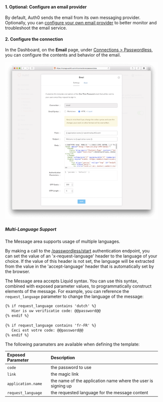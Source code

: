 #### 1. Optional: Configure an email provider

By default, Auth0 sends the email from its own messaging provider. Optionally, you can [configure your own email provider](/email/providers) to better monitor and troubleshoot the email service.

#### 2. Configure the connection

In the Dashboard, on the **Email** page, under [Connections > Passwordless](${uiURL}/#/connections/passwordless), you can configure the contents and behavior of the email.

![](/media/articles/connections/passwordless/passwordless-email-config.png)

##### Multi-Language Support

The Message area supports usage of multiple languages.

By making a call to the [/passwordless/start](/api/authentication#!#post--with_email) authentication endpoint, you can set the value of an 'x-request-language' header to the language of your choice. If the value of this header is not set, the language will be extracted from the value in the 'accept-language' header that is automatically set by the browser.

The Message area accepts Liquid syntax. You can use this syntax, combined with exposed parameter values, to programmatically construct elements of the message. For example, you can reference the `request_language` parameter to change the language of the message:

```text
{% if request_language contains 'dutch' %}
   Hier is uw verificatie code: @@password@@
{% endif %}

{% if request_language contains 'fr-FR' %}
   Ceci est votre code: @@password@@
{% endif %}
```

The following paramaters are available when defining the template:

| Exposed Parameter | Description |
|:------------------|:---------|
| `code`            | the password to use |
| `link`            | the magic link |
| `application.name` | the name of the application name where the user is signing up |
| `request_language` | the requested language for the message content |
